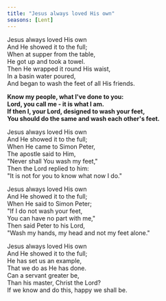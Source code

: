 ```yaml
---
title: "Jesus always loved His own"
seasons: [Lent]
---
```


Jesus always loved His own   
And He showed it to the full;   
When at supper from the table,   
He got up and took a towel.   
Then He wrapped it round His waist,   
In a basin water poured,   
And began to wash the feet of all His friends.

**Know my people, what I've done to you:   
Lord, you call me - it is what I am.   
If then I, your Lord, designed to wash your feet,   
You should do the same and wash each other's feet.**

Jesus always loved His own   
And He showed it to the full;   
When He came to Simon Peter,   
The apostle said to Him,   
"Never shall You wash my feet,"   
Then the Lord replied to him:   
"It is not for you to know what now I do."

Jesus always loved His own   
And He showed it to the full;   
When He said to Simon Peter;   
"If I do not wash your feet,   
You can have no part with me,"   
Then said Peter to his Lord,   
"Wash my hands, my head and not my feet alone."

Jesus always loved His own   
And He showed it to the full;   
He has set us an example,   
That we do as He has done.   
Can a servant greater be,   
Than his master, Christ the Lord?   
If we know and do this, happy we shall be.